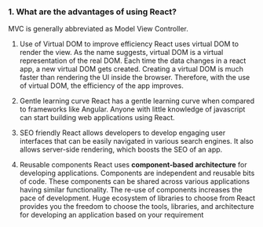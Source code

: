 ### 1. What are the advantages of using React?
MVC is generally abbreviated as Model View Controller.

1. Use of Virtual DOM to improve efficiency
React uses virtual DOM to render the view. As the name suggests, virtual DOM is a virtual representation of the real DOM. Each time the data changes in a react app, a new virtual DOM gets created. Creating a virtual DOM is much faster than rendering the UI inside the browser. Therefore, with the use of virtual DOM, the efficiency of the app improves.

2. Gentle learning curve
React has a gentle learning curve when compared to frameworks like Angular. Anyone with little knowledge of javascript can start building web applications using React.

3. SEO friendly
React allows developers to develop engaging user interfaces that can be easily navigated in various search engines. It also allows server-side rendering, which boosts the SEO of an app.

4. Reusable components
React uses **component-based architecture** for developing applications. Components are independent and reusable bits of code. These components can be shared across various applications having similar functionality. The re-use of components increases the pace of development.
Huge ecosystem of libraries to choose from
React provides you the freedom to choose the tools, libraries, and architecture for developing an application based on your requirement
